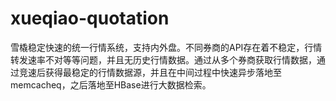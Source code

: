 # xueqiao-quotation
雪橇稳定快速的统一行情系统，支持内外盘。不同券商的API存在着不稳定，行情转发速率不对等等问题，并且无历史行情数据。通过从多个券商获取行情数据，通过竞速后获得最稳定的行情数据源，并且在中间过程中快速异步落地至memcacheq，之后落地至HBase进行大数据检索。

